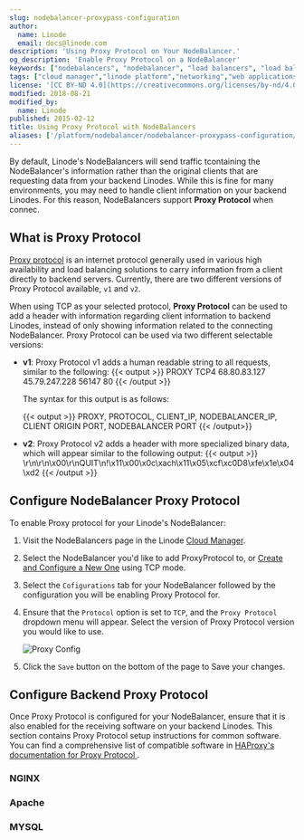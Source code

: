 ```yaml
---
slug: nodebalancer-proxypass-configuration
author:
  name: Linode
  email: docs@linode.com
description: 'Using Proxy Protocol on Your NodeBalancer.'
og_description: 'Enable Proxy Protocol on a NodeBalancer'
keywords: ["nodebalancers", "nodebalancer", "load balancers", "load balancer", "load balancing", "high availability", "ha", "proxy protocol", "proxy"]
tags: ["cloud manager","linode platform","networking","web applications"]
license: '[CC BY-ND 4.0](https://creativecommons.org/licenses/by-nd/4.0)'
modified: 2018-08-21
modified_by:
  name: Linode
published: 2015-02-12
title: Using Proxy Protocol with NodeBalancers
aliases: ['/platform/nodebalancer/nodebalancer-proxypass-configuration/']
---
```


By default, Linode's NodeBalancers will send traffic tcontaining the NodeBalancer's information rather than the original clients that are requesting data from your backend Linodes. While this is fine for many environments, you may need to handle client information on your backend Linodes. For this reason, NodeBalancers support **Proxy Protocol** when connec.

## What is Proxy Protocol

[Proxy protocol](http://www.haproxy.org/download/1.8/doc/proxy-protocol.txt) is an internet protocol generally used in various high availability and load balancing solutions to carry information from a client directly to backend servers. Currently, there are two different versions of Proxy Protocol available, `v1` and `v2`.

When using TCP as your selected protocol, **Proxy Protocol** can be used to add a header with information regarding client information to backend Linodes, instead of only showing information related to the connecting NodeBalancer. Proxy Protocol can be used via two different selectable versions:

  - **v1**: Proxy Protocol v1 adds a human readable string to all requests, similar to the following:
    {{< output >}}
PROXY TCP4 68.80.83.127 45.79.247.228 56147 80
    {{< /output >}}

    The syntax for this output is as follows:

    {{< output >}}
PROXY, PROTOCOL, CLIENT_IP, NODEBALANCER_IP, CLIENT ORIGIN PORT, NODEBALANCER PORT
{{< /output>}}


  - **v2**: Proxy Protocol v2 adds a header with more specialized binary data, which will appear similar to the following output:
{{< output >}}
\r\n\r\n\x00\r\nQUIT\n!\x11\x00\x0c\xach\x11\x05\xcf\xc0D8\xfe\x1e\x04\xd2
{{< /output >}}


## Configure NodeBalancer Proxy Protocol

To enable Proxy protocol for your Linode's NodeBalancer:

1.  Visit the NodeBalancers page in the Linode [Cloud Manager](http://cloud.linode.com).

1. Select the NodeBalancer you'd like to add ProxyProtocol to, or [Create and Configure a New One](https://www.linode.com/docs/platform/nodebalancer/nodebalancer-reference-guide/#adding-a-nodebalancer) using TCP mode.

1. Select the `Cofigurations` tab for your NodeBalancer followed by the configuration you will be enabling Proxy Protocol for.

1. Ensure that the `Protocol` option is set to `TCP`, and the `Proxy Protocol` dropdown menu will appear. Select the version of Proxy Protocol version you would like to use.

    ![Proxy Config](proxyconfig.png "Proxy Configuration")

1. Click the `Save` button on the bottom of the page to Save your changes.

## Configure Backend Proxy Protocol

Once Proxy Protocol is configured for your NodeBalancer, ensure that it is also enabled for the receiving software on your backend Linodes. This section contains Proxy Protocol setup instructions for common software. You can find a comprehensive list of compatible software in [HAProxy's documentation for Proxy Protocol ](https://www.haproxy.com/blog/haproxy/proxy-protocol/).

### NGINX

### Apache

### MYSQL
